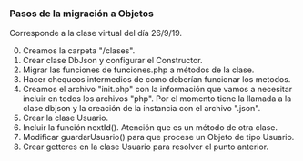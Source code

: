 ### Pasos de la migración a Objetos
Corresponde a la clase virtual del día 26/9/19.

0. Creamos la carpeta "/clases".
1. Crear clase DbJson y configurar el Constructor.
2. Migrar las funciones de funciones.php a métodos de la clase.
3. Hacer chequeos intermedios de como deberían funcionar los metodos.
4. Creamos el archivo "init.php" con la información que vamos a necesitar incluir en todos los archivos "php". Por el momento tiene la llamada a la clase dbjson y la creación de la instancia con el archivo ".json".
4. Crear la clase Usuario.
5. Incluir la función nextId(). Atención que es un método de otra clase.
6. Modificar guardarUsuario() para que procese un Objeto de tipo Usuario.
7. Crear getteres en la clase Usuario para resolver el punto anterior.
